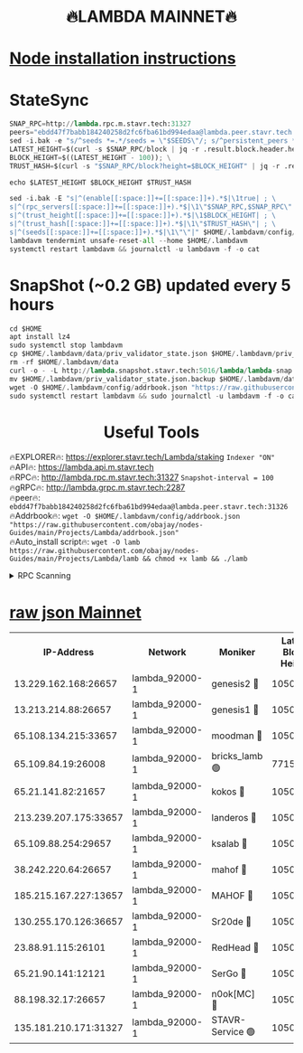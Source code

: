 <h1 align="center"> 🔥LAMBDA MAINNET🔥</h1>


[Node installation instructions](https://github.com/obajay/nodes-Guides/tree/main/Projects/Lambda)
=


# StateSync
```python
SNAP_RPC=http://lambda.rpc.m.stavr.tech:31327
peers="ebdd47f7babb184240258d2fc6fba61bd994edaa@lambda.peer.stavr.tech:31326" 
sed -i.bak -e "s/^seeds *=.*/seeds = \"$SEEDS\"/; s/^persistent_peers *=.*/persistent_peers = \"$PEERS\"/" $HOME/.lambdavm/config/config.toml
LATEST_HEIGHT=$(curl -s $SNAP_RPC/block | jq -r .result.block.header.height); \
BLOCK_HEIGHT=$((LATEST_HEIGHT - 100)); \
TRUST_HASH=$(curl -s "$SNAP_RPC/block?height=$BLOCK_HEIGHT" | jq -r .result.block_id.hash)

echo $LATEST_HEIGHT $BLOCK_HEIGHT $TRUST_HASH

sed -i.bak -E "s|^(enable[[:space:]]+=[[:space:]]+).*$|\1true| ; \
s|^(rpc_servers[[:space:]]+=[[:space:]]+).*$|\1\"$SNAP_RPC,$SNAP_RPC\"| ; \
s|^(trust_height[[:space:]]+=[[:space:]]+).*$|\1$BLOCK_HEIGHT| ; \
s|^(trust_hash[[:space:]]+=[[:space:]]+).*$|\1\"$TRUST_HASH\"| ; \
s|^(seeds[[:space:]]+=[[:space:]]+).*$|\1\"\"|" $HOME/.lambdavm/config/config.toml
lambdavm tendermint unsafe-reset-all --home $HOME/.lambdavm
systemctl restart lambdavm && journalctl -u lambdavm -f -o cat

```
# SnapShot (~0.2 GB) updated every 5 hours
```python
cd $HOME
apt install lz4
sudo systemctl stop lambdavm
cp $HOME/.lambdavm/data/priv_validator_state.json $HOME/.lambdavm/priv_validator_state.json.backup
rm -rf $HOME/.lambdavm/data
curl -o - -L http://lambda.snapshot.stavr.tech:5016/lambda/lambda-snap.tar.lz4 | lz4 -c -d - | tar -x -C $HOME/.lambdavm --strip-components 2
mv $HOME/.lambdavm/priv_validator_state.json.backup $HOME/.lambdavm/data/priv_validator_state.json
wget -O $HOME/.lambdavm/config/addrbook.json "https://raw.githubusercontent.com/obajay/nodes-Guides/main/Projects/Lambda/addrbook.json"
sudo systemctl restart lambdavm && sudo journalctl -u lambdavm -f -o cat
```
 <h1 align="center"> Useful Tools</h1>

🔥EXPLORER🔥:      https://explorer.stavr.tech/Lambda/staking	        `Indexer "ON"` \
🔥API🔥: 			 		 https://lambda.api.m.stavr.tech \
🔥RPC🔥:           http://lambda.rpc.m.stavr.tech:31327	              `Snapshot-interval = 100` \
🔥gRPC🔥:          http://lambda.grpc.m.stavr.tech:2287 \
🔥peer🔥:					 `ebdd47f7babb184240258d2fc6fba61bd994edaa@lambda.peer.stavr.tech:31326` \
🔥Addrbook🔥:    ```wget -O $HOME/.lambdavm/config/addrbook.json "https://raw.githubusercontent.com/obajay/nodes-Guides/main/Projects/Lambda/addrbook.json"``` \
🔥Auto_install script🔥: ```wget -O lamb https://raw.githubusercontent.com/obajay/nodes-Guides/main/Projects/Lambda/lamb && chmod +x lamb && ./lamb```


<details>
<summary>RPC Scanning</summary>

<h2 align="center"> We scan nodes in real time every 4 hours. And we provide the final result of RPC endpoints.
We cannot influence the operation of these nodes in any way. </h2>


```python
If Voting Power is higher than 0 --> then the Node is a validator of the network and may be subject to attack and be a potential threat to the chain.
```
```python
We marked such validators with a red symbol
```

</details>

[raw json Mainnet](https://rpc-check.lambm.stavr.tech/lambm/rpc-lambm-result.json)
=


<table><tr><th>IP-Address</th><th>Network</th><th>Moniker</th><th>Latest Block Height</th><th>Earliest Block Height</th><th>Catching Up</th><th>Tx Index</th><th>Voting Power</th><th>Scan Time</th></tr><tr><td>13.229.162.168:26657</td><td>lambda_92000-1</td><td>genesis2 🔴</td><td>10506952</td><td>1</td><td>False</td><td>on</td><td>16646650</td><td>2023-12-12T22:11:47.433272017UTC</td></tr><tr><td>13.213.214.88:26657</td><td>lambda_92000-1</td><td>genesis1 🔴</td><td>10506954</td><td>1</td><td>False</td><td>on</td><td>107835</td><td>2023-12-12T22:11:51.658973386UTC</td></tr><tr><td>65.108.134.215:33657</td><td>lambda_92000-1</td><td>moodman 🔴</td><td>10506955</td><td>632001</td><td>False</td><td>off</td><td>1070005</td><td>2023-12-12T22:11:56.861733418UTC</td></tr><tr><td>65.109.84.19:26008</td><td>lambda_92000-1</td><td>bricks_lamb 🟢</td><td>7715743</td><td>7581001</td><td>False</td><td>on</td><td>0</td><td>2023-12-12T22:12:03.362166387UTC</td></tr><tr><td>65.21.141.82:21657</td><td>lambda_92000-1</td><td>kokos 🔴</td><td>10506955</td><td>7716001</td><td>False</td><td>off</td><td>546765</td><td>2023-12-12T22:11:54.056024722UTC</td></tr><tr><td>213.239.207.175:33657</td><td>lambda_92000-1</td><td>landeros 🔴</td><td>10506950</td><td>8136001</td><td>False</td><td>off</td><td>936341</td><td>2023-12-12T22:11:41.601152845UTC</td></tr><tr><td>65.109.88.254:29657</td><td>lambda_92000-1</td><td>ksalab 🔴</td><td>10506955</td><td>8715001</td><td>False</td><td>on</td><td>502409</td><td>2023-12-12T22:11:57.523788354UTC</td></tr><tr><td>38.242.220.64:26657</td><td>lambda_92000-1</td><td>mahof 🔴</td><td>10506949</td><td>10131001</td><td>False</td><td>off</td><td>770350</td><td>2023-12-12T22:11:36.846782254UTC</td></tr><tr><td>185.215.167.227:13657</td><td>lambda_92000-1</td><td>MAHOF 🔴</td><td>10506954</td><td>10134001</td><td>False</td><td>on</td><td>2051510</td><td>2023-12-12T22:11:50.695931915UTC</td></tr><tr><td>130.255.170.126:36657</td><td>lambda_92000-1</td><td>Sr20de 🔴</td><td>10506950</td><td>10353001</td><td>False</td><td>off</td><td>671396</td><td>2023-12-12T22:11:42.156977200UTC</td></tr><tr><td>23.88.91.115:26101</td><td>lambda_92000-1</td><td>RedHead 🔴</td><td>10506951</td><td>10406951</td><td>False</td><td>off</td><td>553202</td><td>2023-12-12T22:11:42.406416761UTC</td></tr><tr><td>65.21.90.141:12121</td><td>lambda_92000-1</td><td>SerGo 🔴</td><td>10506955</td><td>10406955</td><td>False</td><td>off</td><td>10531619</td><td>2023-12-12T22:11:57.857916785UTC</td></tr><tr><td>88.198.32.17:26657</td><td>lambda_92000-1</td><td>n0ok[MC] 🔴</td><td>10506956</td><td>10406956</td><td>False</td><td>off</td><td>1578630</td><td>2023-12-12T22:12:02.937053704UTC</td></tr><tr><td>135.181.210.171:31327</td><td>lambda_92000-1</td><td>STAVR-Service 🟢</td><td>10506955</td><td>10504001</td><td>False</td><td>on</td><td>0</td><td>2023-12-12T22:11:56.479031605UTC</td></tr></table>

